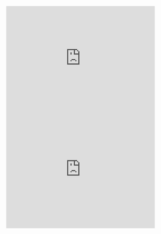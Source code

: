 <iframe src="https://data.opendatasoft.com/explore/embed/dataset/donnees-vaccination-par-tranche-dage-type-de-vaccin-et-departement@cnam/table/?&static=false&datasetcard=false" width="400" height="300" frameborder="0"></iframe>



<iframe src="https://data.opendatasoft.com/explore/embed/dataset/donnees-vaccination-par-tranche-dage-type-de-vaccin-et-departement@cnam/visualisation/?&static=false&datasetcard=false" width="400" height="300" frameborder="0"></iframe>



<ods-dataset-context context="donneesrelativesauxpersonnesvaccineescontrelacovid19ehpadoccitanie" donneesrelativesauxpersonnesvaccineescontrelacovid19ehpadoccitanie-dataset="donnees-relatives-aux-personnes-vaccinees-contre-la-covid-19-ehpad@occitanie">
    <ods-map no-refit="true" scroll-wheel-zoom="false" display-control="true" search-box="true" toolbar-fullscreen="true" toolbar-geolocation="true" basemap="jawg.streets" location="5,48.9225,4.4165">
        <ods-map-layer-group>
            <ods-map-layer context="donneesrelativesauxpersonnesvaccineescontrelacovid19ehpadoccitanie" color="#C32D1C" picto="ods-circle" show-marker="true" display="clusters" function="COUNT" expression="res_vac_dose1" shape-opacity="0.5" point-opacity="0.9" border-color="#FFFFFF" border-opacity="1" border-size="1" border-pattern="solid" caption="true" title="Données relatives aux personnes vaccinées contre la Covid-19 en EHPAD" description="Dès le lancement de la campagne de vaccination, les autorités 
    sanitaires ont disposé d’informations permettant un suivi quotidien de 
    l’avancée et du déploiement de la campagne sur le territoire. …" size-min="3" size-max="4" size-function="linear"></ods-map-layer>
        </ods-map-layer-group>
    </ods-map>

</ods-dataset-context>
